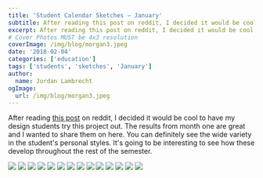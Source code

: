 ```yaml
---
title: 'Student Calendar Sketches – January'
subtitle: After reading this post on reddit, I decided it would be cool to have my design students try this project out.
excerpt: After reading this post on reddit, I decided it would be cool to have my design students try this project out.
# Cover Photos MUST be 4x3 resolution
coverImage: /img/blog/morgan3.jpeg
date: '2018-02-04'
categories: ['education']
tags: ['students', 'sketches', 'January']
author:
  name: Jordan Lambrecht
ogImage:
  url: /img/blog/morgan3.jpeg
---
```

After reading [this post](https://www.reddit.com/r/doodles/comments/7nv5oh/i_doodle_a_little_memory_every_day_in_a_calendar/) on reddit, I decided it would be cool to have my design students try this project out. The results from month one are great and I wanted to share them on here. You can definitely see the wide variety in the student's personal styles. It's going to be interesting to see how these develop throughout the rest of the semester.

![](/img/blog/cameron1.jpeg)
![](/img/blog/collin1.jpeg)
![](/img/blog/crystal1.jpeg)
![](/img/blog/Curves-1.jpeg)
![](/img/blog/emily.jpeg)
![](/img/blog/jasmine1.jpeg)
![](/img/blog/jenna1.jpeg)
![](/img/blog/josh1.jpeg)
![](/img/blog/kiersten1.jpeg)
![](/img/blog/Logan1.jpeg)
![](/img/blog/maeve1.jpeg)
![](/img/blog/morgan3.jpeg)
![](/img/blog/natalie1.jpeg)
![](/img/blog/Quang1.jpeg)